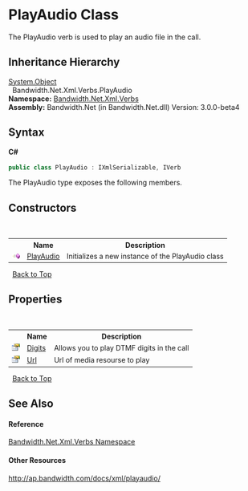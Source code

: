 ﻿# PlayAudio Class
 

The PlayAudio verb is used to play an audio file in the call.


## Inheritance Hierarchy
<a href="http://msdn2.microsoft.com/en-us/library/e5kfa45b" target="_blank">System.Object</a><br />&nbsp;&nbsp;Bandwidth.Net.Xml.Verbs.PlayAudio<br />
**Namespace:**&nbsp;<a href ="N_Bandwidth_Net_Xml_Verbs.md">Bandwidth.Net.Xml.Verbs</a><br />**Assembly:**&nbsp;Bandwidth.Net (in Bandwidth.Net.dll) Version: 3.0.0-beta4

## Syntax

**C#**<br />
``` C#
public class PlayAudio : IXmlSerializable, IVerb
```

The PlayAudio type exposes the following members.


## Constructors
&nbsp;<table><tr><th></th><th>Name</th><th>Description</th></tr><tr><td>![Public method](media/pubmethod.gif "Public method")</td><td><a href ="M_Bandwidth_Net_Xml_Verbs_PlayAudio__ctor.md">PlayAudio</a></td><td>
Initializes a new instance of the PlayAudio class</td></tr></table>&nbsp;
<a href="#playaudio-class">Back to Top</a>

## Properties
&nbsp;<table><tr><th></th><th>Name</th><th>Description</th></tr><tr><td>![Public property](media/pubproperty.gif "Public property")</td><td><a href ="P_Bandwidth_Net_Xml_Verbs_PlayAudio_Digits.md">Digits</a></td><td>
Allows you to play DTMF digits in the call</td></tr><tr><td>![Public property](media/pubproperty.gif "Public property")</td><td><a href ="P_Bandwidth_Net_Xml_Verbs_PlayAudio_Url.md">Url</a></td><td>
Url of media resourse to play</td></tr></table>&nbsp;
<a href="#playaudio-class">Back to Top</a>

## See Also


#### Reference
<a href ="N_Bandwidth_Net_Xml_Verbs.md">Bandwidth.Net.Xml.Verbs Namespace</a><br />

#### Other Resources
<a href="http://ap.bandwidth.com/docs/xml/playaudio/" target="_blank">http://ap.bandwidth.com/docs/xml/playaudio/</a><br />
